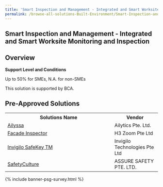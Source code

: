 ```yaml
---
title: 'Smart Inspection and Management - Integrated and Smart Worksite Monitoring and Inspection'
permalink: /browse-all-solutions-Built-Environment/Smart-Inspection-and-Management---Integrated-and-Smart-Worksite-Monitoring-and-Inspection
---
```


## Smart Inspection and Management - Integrated and Smart Worksite Monitoring and Inspection
## Overview

**Support Level and Conditions**

Up to 50% for SMEs, N.A. for non-SMEs

This solution is supported by BCA.

## Pre-Approved Solutions

<table>
<tr>
<th style='width: auto;'><b>Solutions Name</b></th>
<th style='width: 30%;'><b>Vendor</b></th>
</tr>
<tr>
<td><a href='/productivity-solutions-grant/solutionrepo/202116187C-Alyss-G' target='_blank'>Ailyssa</a><br></td>
<td>Ailytics Pte. Ltd.</td>
</tr>
<tr>
<td><a href='/productivity-solutions-grant/solutionrepo/201512674M-Fcd-Inspctor-G' target='_blank'>Facade Inspector</a><br></td>
<td>H3 Zoom Pte Ltd</td>
</tr>
<tr>
<td><a href='/productivity-solutions-grant/solutionrepo/202031283D-Invglo-SfKy-TM-G' target='_blank'>Invigilo SafeKey TM</a><br></td>
<td>Invigilo Technologies Pte Ltd</td>
</tr>
<tr>
<td><a href='/productivity-solutions-grant/solutionrepo/201500224Z-SftyCultur-G' target='_blank'>SafetyCulture</a><br></td>
<td>ASSURE SAFETY PTE. LTD.</td>
</tr>
</table>

{% include banner-psg-survey.html %}
